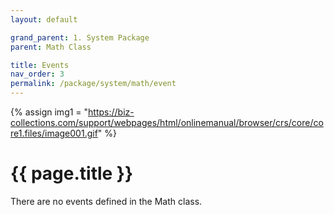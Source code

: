 ```yaml
---
layout: default

grand_parent: 1. System Package
parent: Math Class

title: Events
nav_order: 3
permalink: /package/system/math/event
---
```

{% assign img1 = "https://biz-collections.com/support/webpages/html/onlinemanual/browser/crs/core/core1.files/image001.gif" %}


# {{ page.title }}

There are no events defined in the Math class.